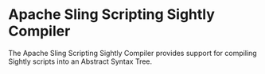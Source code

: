 Apache Sling Scripting Sightly Compiler
====
The Apache Sling Scripting Sightly Compiler provides support for compiling Sightly scripts into an Abstract Syntax Tree.
